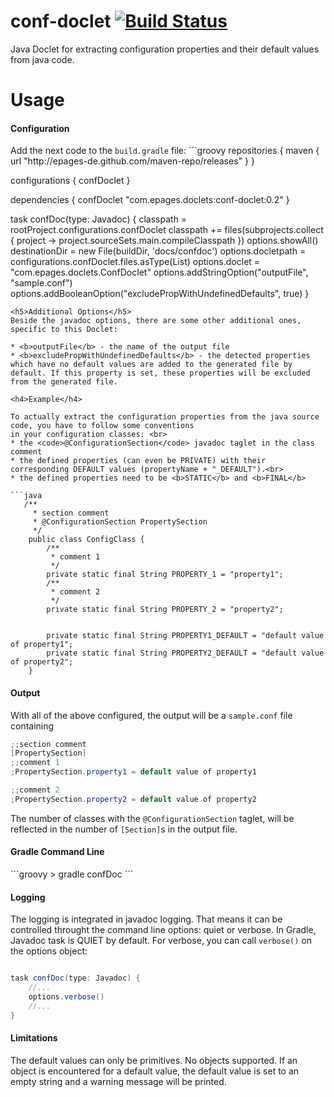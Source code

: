 conf-doclet [![Build Status](https://travis-ci.org/mircea-pop/conf-doclet.png?branch=v0.2)](https://travis-ci.org/mircea-pop/conf-doclet)
===========

Java Doclet for extracting configuration properties and their default values from java code.

Usage
======

<h4>Configuration</h4>
Add the next code to the <code>build.gradle</code> file:
```groovy
repositories {
maven { url "http://epages-de.github.com/maven-repo/releases" }
}

configurations {
    confDoclet
}

dependencies {
    confDoclet "com.epages.doclets:conf-doclet:0.2"
}

task confDoc(type: Javadoc) {
    classpath = rootProject.configurations.confDoclet
    classpath += files(subprojects.collect { project ->
            project.sourceSets.main.compileClasspath
            })
    options.showAll()
    destinationDir = new File(buildDir, 'docs/confdoc')
    options.docletpath = configurations.confDoclet.files.asType(List)
    options.doclet = "com.epages.doclets.ConfDoclet"
    options.addStringOption("outputFile", "sample.conf")
    options.addBooleanOption("excludePropWithUndefinedDefaults", true)
}
```
<h5>Additional Options</h5>
Beside the javadoc options, there are some other additional ones, specific to this Doclet:

* <b>outputFile</b> - the name of the output file
* <b>excludePropWithUndefinedDefaults</b> - the detected properties which have no default values are added to the generated file by default. If this property is set, these properties will be excluded from the generated file.

<h4>Example</h4>

To actually extract the configuration properties from the java source code, you have to follow some conventions
in your configuration classes: <br>
* the <code>@ConfigurationSection</code> javadoc taglet in the class comment
* the defined properties (can even be PRIVATE) with their corresponding DEFAULT values (propertyName + "_DEFAULT").<br>
* the defined properties need to be <b>STATIC</b> and <b>FINAL</b>

```java
   /**
     * section comment
     * @ConfigurationSection PropertySection
     */
    public class ConfigClass {
        /**
    	 * comment 1
    	 */
    	private static final String PROPERTY_1 = "property1";
    	/**
    	 * comment 2
    	 */
    	private static final String PROPERTY_2 = "property2";
    	
    	
    	private static final String PROPERTY1_DEFAULT = "default value of property1";
    	private static final String PROPERTY2_DEFAULT = "default value of property2";
    }
```
<h4>Output</h4>

With all of the above configured, the output will be a <code>sample.conf</code> file containing
```java
;;section comment
[PropertySection]
;;comment 1
;PropertySection.property1 = default value of property1

;;comment 2
;PropertySection.property2 = default value of property2
```

The number of classes with the <code>@ConfigurationSection</code> taglet, will be reflected in the number of 
<code>[Section]</code>s in the output file.

<h4>Gradle Command Line</h4>
```groovy
 > gradle confDoc
```

<h4>Logging</h4>

The logging is integrated in javadoc logging. That means it can be controlled throught the command line options: quiet or verbose.
In Gradle, Javadoc task is QUIET by default. For verbose, you can call <code>verbose()</code> on the options object:
```groovy

task confDoc(type: Javadoc) {
    //...
    options.verbose()
    //...
}
```

<h4>Limitations</h4>

The default values can only be primitives. No objects supported. If an object is encountered for a default value, the default value is set to an empty string and a warning message will be printed.
